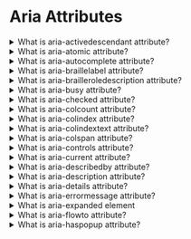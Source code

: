 # Aria Attributes

<details>
  <summary>What is aria-activedescendant attribute?</summary>

The aria-activedescendant property provides a method of managing focus for assistive technologies on interactive elements when they contain multiple focusable descendants, such as menus, grids, and toolbars. Instead of the screen reader moving focus between owned elements, aria-activedescendant can be used on container elements to refer to the currently active element, informing assistive technology users of the currently active element when focused.

This attribute is only relevant on elements with role of composite widget, combobox, textbox, group, or application whose id is referenced as the attribute value.

Example:

    <div role="toolbar" tabindex="0" aria-activedescendant="button1">
      <img src="btncut.png" id="button1" role="button" alt="cut" />
      <img src="btncopy.png" id="button2" role="button" alt="copy" />
      <img src="btnpaste.png" id="button3" role="button" alt="paste" />
    </div>

[More >>](https://developer.mozilla.org/en-US/docs/Web/Accessibility/ARIA/Attributes/aria-activedescendant)

</details>

<details>
  <summary>What is aria-atomic attribute?</summary>

Live regions are sections of a web page that are updated, whether by user interaction or not, when user focus is elsewhere. As they update outside the user's focus, assistive technologies such as screen readers may not "see" the update to report it to the user.

Values:

- false (default) - present only the changed node or nodes.
- true - present the entire changed region as a whole, including the author-defined label if one exists.

[More >>](https://developer.mozilla.org/en-US/docs/Web/Accessibility/ARIA/Attributes/aria-atomic)

</details>

<details>
  <summary>What is aria-autocomplete attribute?</summary>

The aria-autocomplete attribute indicates whether inputting text could trigger display of one or more predictions of the user's intended value for a combobox, searchbox, or textbox and specifies how predictions will be presented if they are made.

Values:

- none (default) - When a user is providing input, not automatic suggestion is displayed.
- inline - aria-autocomplete="inline" text suggesting one way to complete the provided input may be dynamically inserted after the caret.
- list - aria-autocomplete="list" When a user is providing input, an element containing a collection of values that could complete the provided input may be displayed.
- both - aria-autocomplete="both" an input to offer both models at the same time. When a user is providing input, an element containing a collection of values that could complete the provided input may be displayed. If displayed, one value in the collection is automatically selected, and the text needed to complete the automatically selected value appears after the caret in the input.

Example:

    <input id="cb1-edit" class="cb_edit" type="text" tabindex="0" role="combobox" aria-autocomplete="inline" aria-owns="list" />
    <ul id="list" tabindex="-1" role="listbox" aria-expanded="true">
      <li id ​​= "cb1-opt1" role = "option"> Qingchuan </ li>
      <li id ​​= "cb1-opt2" role = "option"> Цзин Цю </ li>
      <li id ​​= "cb1-opt3" role = "option"> Хуан Сяосянь </ li>
    </ul>

[More >>](https://developer.mozilla.org/en-US/docs/Web/Accessibility/ARIA/Attributes/aria-autocomplete)

</details>

<details>
  <summary>What is aria-braillelabel attribute?</summary>

The global aria-braillelabel attribute is similar to the global aria-label in that it defines a string value that labels the current element. While aria-label is read by the screen reader, the contents of the aria-braillelabel attribute are converted into Braille; providing the user with a recognizable name of the object in Braille.

Example:

    <button aria-braillelabel="***">
      <img alt="3 out of 5 stars" src="three_stars.png" />
    </button>

[More >>](https://developer.mozilla.org/en-US/docs/Web/Accessibility/ARIA/Attributes/aria-braillelabel)

</details>

<details>
  <summary>What is aria-brailleroledescription attribute?</summary>

The global aria-brailleroledescription attribute defines a human-readable, author-localized abbreviated description for the role of an element intended to be converted into Braille.

Example:

    <article
      aria-roledescription="slide"
      aria-brailleroledescription="sld"
      aria-labelledby="slide1heading">
      <h1 id="slide1heading">Welcome to my talk</h1>
      <img alt="Me" src="images/me.jpg" />
    </article>

[More >>](https://developer.mozilla.org/en-US/docs/Web/Accessibility/ARIA/Attributes/aria-brailleroledescription)

</details>

<details>
  <summary>What is aria-busy attribute?</summary>

Used in ARIA live regions, the global aria-busy state indicates an element is being modified and that assistive technologies may want to wait until the changes are complete before informing the user about the update.

When multiple parts of a live region need to be loaded before changes are announced to the user, set aria-busy="true" until loading is complete. Then set to aria-busy="false". This prevents assistive technologies from announcing changes before updates are done.

[More >>](https://developer.mozilla.org/en-US/docs/Web/Accessibility/ARIA/Attributes/aria-busy)

</details>

<details>
  <summary>What is aria-checked attribute?</summary>

The aria-checked attribute indicates the current "checked" state of checkboxes, radio buttons, and other widgets.

Values:

- false - the element supports being checked but is not currently checked.
- true - the element is checked.
- mixed - for checkbox and menuitemcheckbox only, equivalent to indeterminate, indicating a mixed mode value of neither checked nor unchecked.
- undefined (default) - the element does not support being checked.

Example:

    <span
      role="checkbox"
      id="checkBoxInput"
      aria-checked="false"
      tabindex="0"
      aria-labelledby="chk15-label"></span>
    <label id="chk15-label">Subscribe to the newsletter</label>

[More >>](https://developer.mozilla.org/en-US/docs/Web/Accessibility/ARIA/Attributes/aria-checked)

</details>

<details>
  <summary>What is aria-colcount attribute?</summary>

The aria-colcount attribute defines the total number of columns in a table, grid, or treegrid when not all columns are present in the DOM.

Example:

    <div role="grid" aria-colcount="6">
      <div role="rowgroup">
        <div role="row">
          <div role="columnheader" aria-colindex="1">First name</div>
          <div role="columnheader" aria-colindex="2">Last name</div>
          <div role="columnheader" aria-colindex="5">City</div>
          <div role="columnheader" aria-colindex="6">Zip</div>
        </div>
      </div>
      <div role="rowgroup">
        <div role="row">
          <div role="gridcell" aria-colindex="1">Debra</div>
          <div role="gridcell" aria-colindex="2">Burks</div>
          <div role="gridcell" aria-colindex="5">New York</div>
          <div role="gridcell" aria-colindex="6">14127</div>
        </div>
      </div>
      …
    </div>

[More >>](https://developer.mozilla.org/en-US/docs/Web/Accessibility/ARIA/Attributes/aria-colcount)

</details>

<details>
  <summary>What is aria-colindex attribute?</summary>

The aria-colindex attribute defines an element's column index or position with respect to the total number of columns within a table, grid, or treegrid.

[More >>](https://developer.mozilla.org/en-US/docs/Web/Accessibility/ARIA/Attributes/aria-colindex)

</details>

<details>
  <summary>What is aria-colindextext attribute?</summary>

The aria-colindextext attribute defines a human readable text alternative of the numeric aria-colindex.

[More >>](https://developer.mozilla.org/en-US/docs/Web/Accessibility/ARIA/Attributes/aria-colindextext)

</details>

<details>
  <summary>What is aria-colspan attribute?</summary>

The aria-colspan attribute defines the number of columns spanned by a cell or gridcell within a table, grid, or treegrid.

[More >>](https://developer.mozilla.org/en-US/docs/Web/Accessibility/ARIA/Attributes/aria-colspan)

</details>

<details>
  <summary>What is aria-controls attribute?</summary>

When an interactive or input control, be it a checkbox, radio button, tab panel, icon, toggles, or other, has an impact on another element in a document or application, the aria-controls attribute should be included to indicate which element or elements the user interface widget controls. The aria-controls attribute identifies the element (or elements) whose contents or presence are controlled by the element on which the attribute is set, regardless of what type of interaction initiates the impacted behavior.

Example:

    <h3 id="tab1" aria-selected="true" aria-controls="panel1" aria-extended = "true" role = "tab" tabindex = "0"> Девушки </ h3>

    <div id="panel1" aria-labelledby="tab1" aria-hidden="false" role="tabpanel">
      <h3 tabindex = "0"> Пожалуйста, выберите свою любимую красавицу ... </ h3>
    </div>

[More >>](https://developer.mozilla.org/en-US/docs/Web/Accessibility/ARIA/Attributes/aria-controls)

</details>

<details>
  <summary>What is aria-current attribute?</summary>

When you have a group of related elements, such as several links in a breadcrumb or steps in a multi-step flow, with one element in the group styled differently from the others to indicate to the sighted user that this is the current element within its group, the aria-current should be used to inform the assistive technology user what has been indicated via styling.

Values:

- page - Represents the current page within a set of pages such as the link to the current document in a breadcrumb.
- step - Represents the current step within a process such as the current step in an enumerated multi step checkout flow .
- location - Represents the current location within an environment or context such as the image that is visually highlighted as the current component of a flow chart.
- date - Represents the current date within a collection of dates such as the current date within a calendar.
- time - Represents the current time within a set of times such as the current time within a timetable.
- true - Represents the current item within a set.
- false (default) - Does not represent the current item within a set.

Examples:

    <nav aria-label="Breadcrumb" class="breadcrumb">
      <ol>
        <li>
          <a href="../../../../../"> Web technology for developers </a>
        </li>
        <li>
          <a href="../../../../"> Accessibility </a>
        </li>
        <li>
          <a href="../../../"> ARIA </a>
        </li>
        <li>
          <a href="../../"> ARIA States and Properties </a>
        </li>
        <li>
          <a href="./" aria-current="page"> ARIA: `aria-current` attribute </a>
        </li>
      </ol>
    </nav>

[More >>](https://developer.mozilla.org/en-US/docs/Web/Accessibility/ARIA/Attributes/aria-current)

</details>

<details>
  <summary>What is aria-describedby attribute?</summary>

The aria-describedby attribute lists the ids of the elements that describe the object. It is used to establish a relationship between widgets or groups and the text that describes them.

Example:

    <button aria-describedby="trash-desc">Move to trash</button>
    …

    <p id="trash-desc">
      Items in the trash will be permanently removed after 30 days.
    </p>

[More >>](https://developer.mozilla.org/en-US/docs/Web/Accessibility/ARIA/Attributes/aria-describedby)

</details>

<details>
  <summary>What is aria-description attribute?</summary>

The global aria-description attribute provides a mechanism for the developer to describe or annotate the current element providing greater context for assistive technology users.

Example:

    <div
      role="application"
      aria-label="calendar"
      aria-description="Game schedule for the Boston Red Sox 2021 Season">
      <h1>Red Sox 2021</h1>
      <div role="grid">…</div>
    </div>

[More >>](https://developer.mozilla.org/en-US/docs/Web/Accessibility/ARIA/Attributes/aria-description)

</details>

<details>
  <summary>What is aria-details attribute?</summary>

The aria-details attribute can be used to provide additional information or complex descriptions to an object. It is used to inform assistive technology users about the content by providing more in-depth information, whether that content is within the current document or a link to additional assets.

Example:

    <p>The <strong>cubic-bezier()<strong> functional notation defines a cubic
      <span role="term" aria-details="bezier bezImg">Bézier curve</span>. As
      these curves are continuous, they are often used to smooth down the start and
      end of the curve and are therefore sometimes called easing functions.
    </p>

    <p role="definition" id="bezier">A <strong>Bézier curve</strong>,
    (Pronounced \ ˈbe-zē-ˌā \)
    <i aria-description="English pronunciation">BEH-zee-ay</i>) is a mathematically
    described curve used in computer graphics and animation. The curve is defined
    by a set of control points with a minimum of two. Web related graphics
    and animations use Cubic Béziers, which are curves with four control
    points P<sub>0</sub>, P<sub>1</sub>, P<sub>2</sub>, and P<sub>3</sub>.
    </p>

    <a href="bezierExplanation.html" id="bezImg"
      aria-label="Explanation of Bézier curve in CSS timing functions">
      <img alt="Animated Bézier curve showing 4 control points." src="bezier.gif">
    </a>

[More >>](https://developer.mozilla.org/en-US/docs/Web/Accessibility/ARIA/Attributes/aria-details)

</details>

<details>
  <summary>What is aria-errormessage attribute?</summary>

When there is a user-created error, you want to let them know it exists and tell them how to fix it. There are two attributes you need to use: set aria-invalid="true" to define the object as being in an error state, then add the aria-errormessage attribute with the value being the id of the element containing the error message text for that object.

Example:

    <p>
      <label for="email">Email address:</label>
      <input
        type="email"
        name="email"
        id="email"
        aria-invalid="true"
        aria-errormessage="err1" />
      <span id="err1" class="errormessage">Error: Enter a valid email address</span>
    </p>

</details>

<details>
  <summary>What is aria-expanded element</summary>

There are several widgets that can be expanded and collapsed, including menus, dialogs, and accordion panels. Each of these objects, in turn, has an interactive element that controls their opening and closing. The aria-expanded attribute is applied to this focusable, interactive control that toggles the visibility of the object.

Example:

    <label for="username">Username</label>
    <input id="username" name="username" aria-describedby="username-desc" />
    <button
      aria-expanded="false"
      aria-controls="username-desc"
      aria-label="Help about username"
      type="button">
      <span aria-hidden="true">?</span>
    </button>
    <p id="username-desc" hidden>
      Your username is the name that you use to log in to this service.
    </p>

</details>

<details>
  <summary>What is aria-flowto attribute?</summary>

The global aria-flowto attribute identifies the next element (or elements) in an alternate reading order of content. This allows assistive technology to override the general default of reading in document source order at the user's discretion.

</details>

<details>
  <summary>What is aria-haspopup attribute?</summary>

In ARIA, interactive menus, listboxes, trees, grids, and dialogs that appear on top of other content when triggered to appear are considered "popups". These popups are triggered by one or more interactive elements on the page. The availability and type of popup the interactive element will trigger should be identified with the aria-haspopup state.

- false (default) - The element does not have a popup.
- true - The popup is a menu.
- menu - The popup is a menu.
- listbox - The popup is a listbox.
- tree - The popup is a tree.
- grid - The popup is a grid.
- dialog - The popup is a dialog.

</details>
